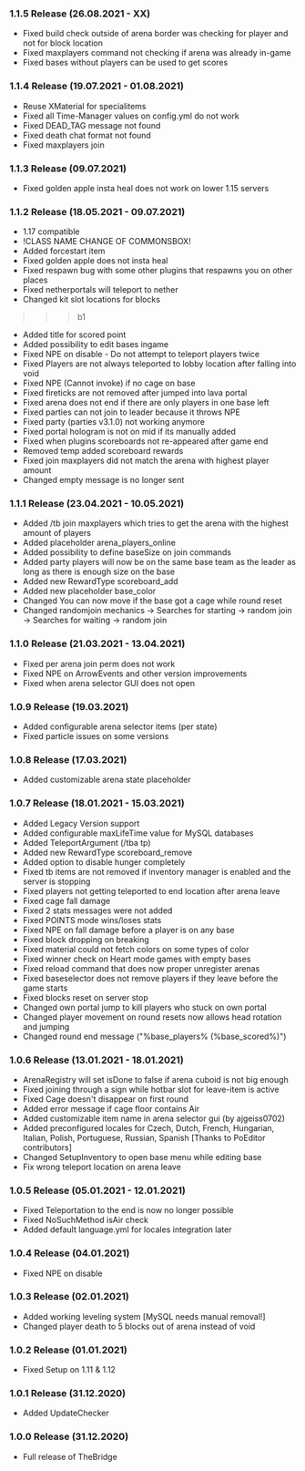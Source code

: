 ### 1.1.5 Release (26.08.2021 - XX)
* Fixed build check outside of arena border was checking for player and not for block location
* Fixed maxplayers command not checking if arena was already in-game
* Fixed bases without players can be used to get scores

### 1.1.4 Release (19.07.2021 - 01.08.2021)
* Reuse XMaterial for specialitems
* Fixed all Time-Manager values on config.yml do not work
* Fixed DEAD_TAG message not found
* Fixed death chat format not found
* Fixed maxplayers <teamsize> join

### 1.1.3 Release (09.07.2021)
* Fixed golden apple insta heal does not work on lower 1.15 servers

### 1.1.2 Release (18.05.2021 - 09.07.2021)
* 1.17 compatible
* !CLASS NAME CHANGE OF COMMONSBOX!
* Added forcestart item
* Fixed golden apple does not insta heal
* Fixed respawn bug with some other plugins that respawns you on other places
* Fixed netherportals will teleport to nether
* Changed kit slot locations for blocks
>>> b1
* Added title for scored point
* Added possibility to edit bases ingame
* Fixed NPE on disable - Do not attempt to teleport players twice
* Fixed Players are not always teleported to lobby location after falling into void
* Fixed NPE (Cannot invoke) if no cage on base
* Fixed fireticks are not removed after jumped into lava portal
* Fixed arena does not end if there are only players in one base left
* Fixed parties can not join to leader because it throws NPE
* Fixed party (parties v3.1.0) not working anymore
* Fixed portal hologram is not on mid if its manually added
* Fixed when plugins scoreboards not re-appeared after game end
* Removed temp added scoreboard rewards
* Fixed join maxplayers did not match the arena with highest player amount
* Changed empty message is no longer sent

### 1.1.1 Release (23.04.2021 - 10.05.2021)
* Added /tb join maxplayers which tries to get the arena with the highest amount of players
* Added placeholder arena_players_online
* Added possibility to define baseSize on join commands
* Added party players will now be on the same base team as the leader as long as there is enough size on the base
* Added new RewardType scoreboard_add
* Added new placeholder base_color
* Changed You can now move if the base got a cage while round reset
* Changed randomjoin mechanics -> Searches for starting -> random join -> Searches for waiting -> random join

### 1.1.0 Release (21.03.2021 - 13.04.2021)
* Fixed per arena join perm does not work
* Fixed NPE on ArrowEvents and other version improvements
* Fixed when arena selector GUI does not open

### 1.0.9 Release (19.03.2021)
* Added configurable arena selector items (per state)
* Fixed particle issues on some versions

### 1.0.8 Release (17.03.2021)
* Added customizable arena state placeholder

### 1.0.7 Release (18.01.2021 - 15.03.2021)
* Added Legacy Version support
* Added configurable maxLifeTime value for MySQL databases  
* Added TeleportArgument (/tba tp)
* Added new RewardType scoreboard_remove
* Added option to disable hunger completely  
* Fixed tb items are not removed if inventory manager is enabled and the server is stopping
* Fixed players not getting teleported to end location after arena leave
* Fixed cage fall damage
* Fixed 2 stats messages were not added
* Fixed POINTS mode wins/loses stats
* Fixed NPE on fall damage before a player is on any base
* Fixed block dropping on breaking
* Fixed material could not fetch colors on some types of color
* Fixed winner check on Heart mode games with empty bases
* Fixed reload command that does now proper unregister arenas
* Fixed baseselector does not remove players if they leave before the game starts  
* Fixed blocks reset on server stop
* Changed own portal jump to kill players who stuck on own portal
* Changed player movement on round resets now allows head rotation and jumping
* Changed round end message ("%base_players% (%base_scored%)")

### 1.0.6 Release (13.01.2021 - 18.01.2021)
* ArenaRegistry will set isDone to false if arena cuboid is not big enough
* Fixed joining through a sign while hotbar slot for leave-item is active
* Fixed Cage doesn't disappear on first round
* Added error message if cage floor contains Air
* Added customizable item name in arena selector gui (by ajgeiss0702)
* Added preconfigured locales for Czech, Dutch, French, Hungarian, Italian,
  Polish, Portuguese, Russian, Spanish [Thanks to PoEditor contributors]
* Changed SetupInventory to open base menu while editing base
* Fix wrong teleport location on arena leave

### 1.0.5 Release (05.01.2021 - 12.01.2021)
* Fixed Teleportation to the end is now no longer possible
* Fixed NoSuchMethod isAir check
* Added default language.yml for locales integration later

### 1.0.4 Release (04.01.2021)
* Fixed NPE on disable

### 1.0.3 Release (02.01.2021)
* Added working leveling system [MySQL needs manual removal!]
* Changed player death to 5 blocks out of arena instead of void

### 1.0.2 Release (01.01.2021)
* Fixed Setup on 1.11 & 1.12

### 1.0.1 Release (31.12.2020)
* Added UpdateChecker

### 1.0.0 Release (31.12.2020)
* Full release of TheBridge



